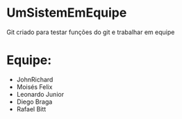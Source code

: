 # UmSistemEmEquipe
Git criado para testar funções do git e trabalhar em equipe

# Equipe:
- JohnRichard
- Moisés Felix
- Leonardo Junior
- Diego Braga
- Rafael Bitt